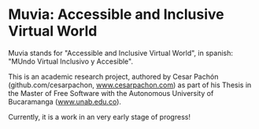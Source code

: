 Muvia: Accessible and Inclusive Virtual World
========

Muvia stands for "Accessible and Inclusive Virtual World", in spanish: "MUndo Virtual Inclusivo y Accesible". 

This is an academic research project, authored by Cesar Pachón (github.com/cesarpachon, www.cesarpachon.com) as part of his Thesis in the Master of Free Software with the Autonomous University of Bucaramanga (www.unab.edu.co). 

Currently, it is a work in an very early stage of progress!  


